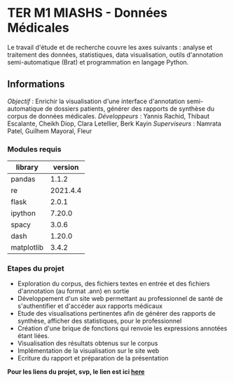 # TER M1 MIASHS - Données Médicales

Le travail d'étude et de recherche couvre les axes suivants : analyse et traitement des données, statistiques, data visualisation, outils d'annotation semi-automatique (Brat) et programmation en langage Python.

## Informations

_Objectif_ : Enrichir la visualisation d'une interface d'annotation semi-automatique de dossiers patients, générer des rapports de synthèse du corpus de données médicales.
_Développeurs_ : Yannis Rachid, Thibaut Escalante, Cheikh Diop, Clara Letellier, Berk Kayin
_Superviseurs_ : Namrata Patel, Guilhem Mayoral, Fleur


### Modules requis

| library | version |
| ------ | ------ |
| pandas | 1.1.2 |
| re | 2021.4.4 |
| flask | 2.0.1 |
| ipython | 7.20.0 |
| spacy | 3.0.6 |
| dash | 1.20.0 |
| matplotlib | 3.4.2 |

### Etapes du projet

- Exploration du corpus, des fichiers textes en entrée et des fichiers d'annotation (au format .ann) en sortie
- Développement d'un site web permettant au professionnel de santé de s'authentifier et d'accéder aux rapports médicaux
- Etude des visualisations pertinentes afin de générer des rapports de synthèse, afficher des statistiques, pour le professionnel
- Création d'une brique de fonctions qui renvoie les expressions annotées étant liées.
- Visualisation des résultats obtenus sur le corpus
- Implémentation de la visualisation sur le site web
- Ecriture du rapport et préparation de la présentation

**Pour les liens du projet, svp, le lien est ici [here]()**

